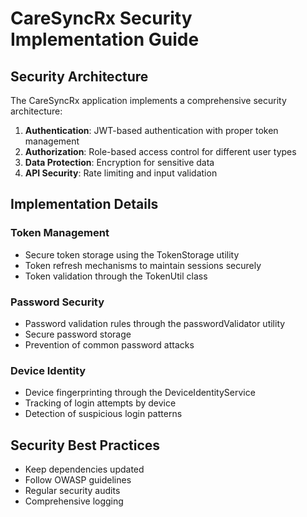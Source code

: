 # CareSyncRx Security Implementation Guide

## Security Architecture
The CareSyncRx application implements a comprehensive security architecture:

1. **Authentication**: JWT-based authentication with proper token management
2. **Authorization**: Role-based access control for different user types
3. **Data Protection**: Encryption for sensitive data
4. **API Security**: Rate limiting and input validation

## Implementation Details

### Token Management
- Secure token storage using the TokenStorage utility
- Token refresh mechanisms to maintain sessions securely
- Token validation through the TokenUtil class

### Password Security
- Password validation rules through the passwordValidator utility
- Secure password storage
- Prevention of common password attacks

### Device Identity
- Device fingerprinting through the DeviceIdentityService
- Tracking of login attempts by device
- Detection of suspicious login patterns

## Security Best Practices
- Keep dependencies updated
- Follow OWASP guidelines
- Regular security audits
- Comprehensive logging
